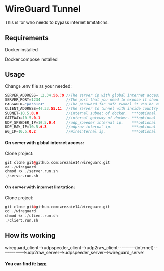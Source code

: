 # WireGuard Tunnel

This is for who needs to bypass internet limitations.

## Requirements
Docker installed

Docker compose installed
## Usage
Change .env file as your needed:
```c++
SERVER_ADDRESS= 12.34.56.78 //The server ip with global internet access
SERVER_PORT=1234            //The port that you need to expose it should below 65535
PASSWORD="pass123"          //The password for safe tunnel it can be every thing
CLIENT_ADDRESS=44.33.55.11  //The server to tunnel with inside country 
SUBNET=10.5.0.0             //internal subnet of docker.  ***optional
GATEWAY=10.5.0.1            //internal gateway of docker. ***optional 
UDP_SPEEDER_IP=10.5.0.4     //udp_speeder internal ip.    ***optional
UDP_RAW_IP=10.5.0.3         //udpraw internal ip.         ***optional
WG_IP=10.5.0.2              //Wireinternal ip.            ***optional
```
#### On server with global internet access:
Clone project:

```c++
git clone git@github.com:arezaie14/wireguard.git
cd ./wireguard
chmod +x ./server.run.sh
./server.run.sh
```
#### On server with internet limitation:
Clone project:

```c++
git clone git@github.com:arezaie14/wireguard.git
cd ./wireguard
chmod +x ./client.run.sh
./client.run.sh
```


## How its working

wireguard_client-->udpspeeder_client-->udp2raw_client---------(internet)---------->udp2raw_server-->udpspeeder_server-->wireguard_server

#### You can find it: [here](https://github.com/wangyu-/udp2raw/wiki/bypass-mtu-limitation)
